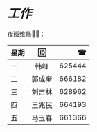 # _工作_

夜班维修🔧📞：

|星期|🆔|☎|
|:-|:-:|-:|
|一|韩峰|625444|
|二|郭成奎|666182|
|三|刘吉林|628962|
|四|王兆民|664193|
|五|马玉春|661366|

